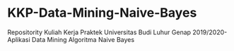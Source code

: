# KKP-Data-Mining-Naive-Bayes
Repositority Kuliah Kerja Praktek Universitas Budi Luhur Genap 2019/2020- Aplikasi Data Mining Algoritma Naive Bayes
